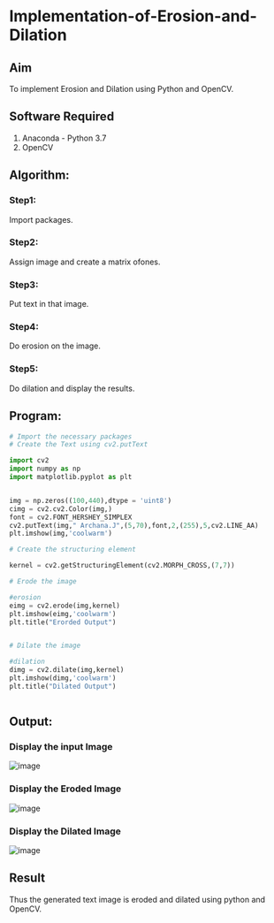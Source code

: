 # Implementation-of-Erosion-and-Dilation
## Aim
To implement Erosion and Dilation using Python and OpenCV.
## Software Required
1. Anaconda - Python 3.7
2. OpenCV
## Algorithm:
### Step1:
Import packages.
### Step2:
Assign image and create a matrix ofones.

### Step3:
Put text in that image.

### Step4:
Do erosion on the image.

### Step5:
Do dilation and display the results.

 
## Program:

``` Python
# Import the necessary packages
# Create the Text using cv2.putText

import cv2
import numpy as np
import matplotlib.pyplot as plt


img = np.zeros((100,440),dtype = 'uint8')
cimg = cv2.cv2.Color(img,)
font = cv2.FONT_HERSHEY_SIMPLEX 
cv2.putText(img," Archana.J",(5,70),font,2,(255),5,cv2.LINE_AA)
plt.imshow(img,'coolwarm')

# Create the structuring element

kernel = cv2.getStructuringElement(cv2.MORPH_CROSS,(7,7))

# Erode the image

#erosion
eimg = cv2.erode(img,kernel)
plt.imshow(eimg,'coolwarm')
plt.title("Erorded Output")


# Dilate the image

#dilation
dimg = cv2.dilate(img,kernel)
plt.imshow(dimg,'coolwarm')
plt.title("Dilated Output")



```
## Output:

### Display the input Image
 ![image](https://user-images.githubusercontent.com/93427594/235286099-51d64695-2aa7-4408-8c4a-6e714c11f511.png)


### Display the Eroded Image

![image](https://user-images.githubusercontent.com/93427594/235286119-63fc6004-d510-42ce-9f28-6c00047d72ef.png)

### Display the Dilated Image
![image](https://user-images.githubusercontent.com/93427594/235285894-27807724-9bb7-4d5a-bf85-27df6e8773e5.png)

## Result
Thus the generated text image is eroded and dilated using python and OpenCV.
